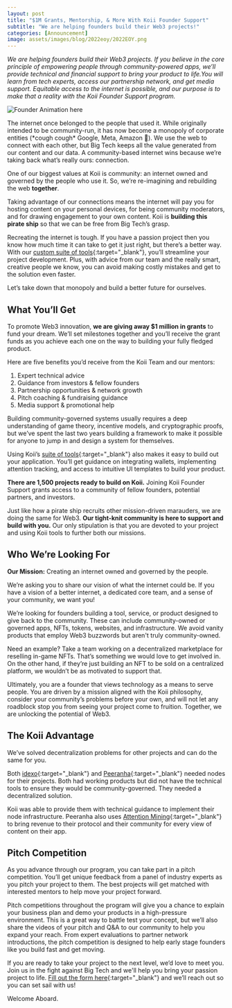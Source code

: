 ```yaml
---
layout: post
title: "$1M Grants, Mentorship, & More With Koii Founder Support"
subtitle: "We are helping founders build their Web3 projects!"
categories: [Announcement]
image: assets/images/blog/2022eoy/2022EOY.png
---
```


_We are helping founders build their Web3 projects. If you believe in the core principle of empowering people through community-powered apps, we’ll provide technical and financial support to bring your product to life.You will learn from tech experts, access our partnership network, and get media support. Equitable access to the internet is possible, and our purpose is to make that a reality with the Koii Founder Support program._

![Founder Animation here](/)

The internet once belonged to the people that used it. While originally intended to be community-run, it has now become a monopoly of corporate entities (\*cough cough\* Google, Meta, Amazon 🫢). We use the web to connect with each other, but Big Tech keeps all the value generated from our content and our data. A community-based internet wins because we’re taking back what’s really ours: connection.

One of our biggest values at Koii is community: an internet owned and governed by the people who use it. So, we’re re-imagining and rebuilding the web **together**.

Taking advantage of our connections means the internet will pay you for hosting content on your personal devices, for being community moderators, and for drawing engagement to your own content. Koii is **building this pirate ship** so that we can be free from Big Tech’s grasp.

Recreating the internet is tough. If you have a passion project then you know how much time it can take to get it just right, but there’s a better way. With our [custom suite of tools](https://docs.koii.network/build-dapps-with-koii/welcome-to-koii-x){:target="\_blank"}, you’ll streamline your project development. Plus, with advice from our team and the really smart, creative people we know, you can avoid making costly mistakes and get to the solution even faster.

Let’s take down that monopoly and build a better future for ourselves.

## What You’ll Get

To promote Web3 innovation, **we are giving away $1 million in grants** to fund your dream. We’ll set milestones together and you’ll receive the grant funds as you achieve each one on the way to building your fully fledged product.

Here are five benefits you’d receive from the Koii Team and our mentors:

1. Expert technical advice
2. Guidance from investors & fellow founders
3. Partnership opportunities & network growth
4. Pitch coaching & fundraising guidance
5. Media support & promotional help

Building community-governed systems usually requires a deep understanding of game theory, incentive models, and cryptographic proofs, but we’ve spent the last two years building a framework to make it possible for anyone to jump in and design a system for themselves.

Using Koii’s [suite of tools](https://docs.koii.network/build-dapps-with-koii/welcome-to-koii-x){:target="\_blank"} also makes it easy to build out your application. You’ll get guidance on integrating wallets, implementing attention tracking, and access to intuitive UI templates to build your product.

**There are 1,500 projects ready to build on Koii.** Joining Koii Founder Support grants access to a community of fellow founders, potential partners, and investors.

Just like how a pirate ship recruits other mission-driven marauders, we are doing the same for Web3. **Our tight-knit community is here to support and build with you.** Our only stipulation is that you are devoted to your project and using Koii tools to further both our missions.

## Who We’re Looking For

**Our Mission:** Creating an internet owned and governed by the people.

We’re asking you to share our vision of what the internet could be. If you have a vision of a better internet, a dedicated core team, and a sense of your community, we want you!

We’re looking for founders building a tool, service, or product designed to give back to the community. These can include community-owned or governed apps, NFTs, tokens, websites, and infrastructure. We avoid vanity products that employ Web3 buzzwords but aren't truly community-owned.

Need an example? Take a team working on a decentralized marketplace for reselling in-game NFTs. That’s something we would love to get involved in. On the other hand, if they’re just building an NFT to be sold on a centralized platform, we wouldn’t be as motivated to support that.

Ultimately, you are a founder that views technology as a means to serve people. You are driven by a mission aligned with the Koii philosophy, consider your community’s problems before your own, and will not let any roadblock stop you from seeing your project come to fruition. Together, we are unlocking the potential of Web3.

## The Koii Advantage

We’ve solved decentralization problems for other projects and can do the same for you.

Both [idexo](https://idexo.com/){:target="\_blank"} and [Peeranha](https://peeranha.io/){:target="\_blank"} needed nodes for their projects. Both had working products but did not have the technical tools to ensure they would be community-governed. They needed a decentralized solution.

Koii was able to provide them with technical guidance to implement their node infrastructure. Peeranha also uses [Attention Mining](https://docs.koii.network/earning-koii/attention-mining){:target="\_blank"} to bring revenue to their protocol and their community for every view of content on their app.

## Pitch Competition

As you advance through our program, you can take part in a pitch competition. You’ll get unique feedback from a panel of industry experts as you pitch your project to them. The best projects will get matched with interested mentors to help move your project forward.

Pitch competitions throughout the program will give you a chance to explain your business plan and demo your products in a high-pressure environment. This is a great way to battle test your concept, but we’ll also share the videos of your pitch and Q&A to our community to help you expand your reach. From expert evaluations to partner network introductions, the pitch competition is designed to help early stage founders like you build fast and get moving.

If you are ready to take your project to the next level, we’d love to meet you. Join us in the fight against Big Tech and we'll help you bring your passion project to life. [Fill out the form here](https://koii.network/founders){:target="\_blank"} and we’ll reach out so you can set sail with us!

Welcome Aboard.
